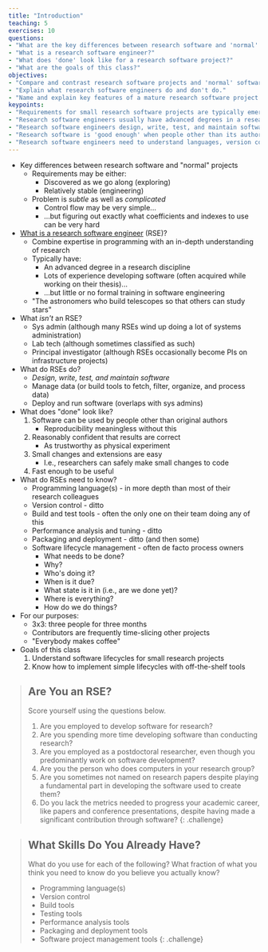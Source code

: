 ```yaml
---
title: "Introduction"
teaching: 5
exercises: 10
questions:
- "What are the key differences between research software and 'normal' projects?"
- "What is a research software engineer?"
- "What does 'done' look like for a research software project?"
- "What are the goals of this class?"
objectives:
- "Compare and contrast research software projects and 'normal' software projects."
- "Explain what research software engineers do and don't do."
- "Name and explain key features of a mature research software project."
keypoints:
- "Requirements for small research software projects are typically emergent."
- "Research software engineers usually have advanced degrees in a research area, but are no longer principally doing research."
- "Research software engineers design, write, test, and maintain software."
- "Research software is 'good enough' when people other than its authors can use it with confidence and extend it with reasonable effort."
- "Research software engineers need to understand languages, version control, build and test tools, performance tools, packaging, and lifecycle management."
---
```


*   Key differences between research software and "normal" projects
    *   Requirements may be either:
        *   Discovered as we go along (exploring)
        *   Relatively stable (engineering)
    *   Problem is *subtle* as well as *complicated*
        *   Control flow may be very simple...
        *   ...but figuring out exactly what coefficients and indexes to use can be very hard
*   [What is a research software engineer](http://www.rse.ac.uk/who.html) (RSE)?
    *   Combine expertise in programming with an in-depth understanding of research
    *   Typically have:
        *   An advanced degree in a research discipline
        *   Lots of experience developing software (often acquired while working on their thesis)...
        *   ...but little or no formal training in software engineering
    *   "The astronomers who build telescopes so that others can study stars"
*   What *isn't* an RSE?
    *   Sys admin (although many RSEs wind up doing a lot of systems administration)
    *   Lab tech (although sometimes classified as such)
    *   Principal investigator (although RSEs occasionally become PIs on infrastructure projects)
*   What do RSEs do?
    *   *Design, write, test, and maintain software*
    *   Manage data (or build tools to fetch, filter, organize, and process data)
    *   Deploy and run software (overlaps with sys admins)
*   What does "done" look like?
    1.  Software can be used by people other than original authors
        *   Reproducibility meaningless without this
    2.  Reasonably confident that results are correct
        *   As trustworthy as physical experiment
    3.  Small changes and extensions are easy
        *   I.e., researchers can safely make small changes to code
    4.  Fast enough to be useful
*   What do RSEs need to know?
    *   Programming language(s) - in more depth than most of their research colleagues
    *   Version control - ditto
    *   Build and test tools - often the only one on their team doing any of this
    *   Performance analysis and tuning - ditto
    *   Packaging and deployment - ditto (and then some)
    *   Software lifecycle management - often de facto process owners
        *   What needs to be done?
        *   Why?
        *   Who's doing it?
        *   When is it due?
        *   What state is it in (i.e., are we done yet)?
        *   Where is everything?
        *   How do we do things?
*   For our purposes:
    *   3x3: three people for three months
    *   Contributors are frequently time-slicing other projects
    *   "Everybody makes coffee"
*   Goals of this class
    1.  Understand software lifecycles for small research projects
    2.  Know how to implement simple lifecycles with off-the-shelf tools

> ## Are You an RSE?
>
> Score yourself using the questions below.
>
> 1.  Are you employed to develop software for research?
> 1.  Are you spending more time developing software than conducting research?
> 1.  Are you employed as a postdoctoral researcher,
>     even though you predominantly work on software development?
> 1.  Are you the person who does computers in your research group?
> 1.  Are you sometimes not named on research papers
>     despite playing a fundamental part in developing the software used to create them?
> 1.  Do you lack the metrics needed to progress your academic career,
>     like papers and conference presentations,
>     despite having made a significant contribution through software?
{: .challenge}

> ## What Skills Do You Already Have?
>
> What do you use for each of the following?
> What fraction of what you think you need to know do you believe you actually know?
>
> *   Programming language(s)
> *   Version control
> *   Build tools
> *   Testing tools
> *   Performance analysis tools
> *   Packaging and deployment tools
> *   Software project management tools
{: .challenge}
